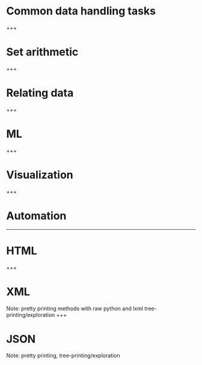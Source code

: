 # Common data handling tasks
+++
# Set arithmetic
+++
# Relating data
+++
# ML
+++
# Visualization
+++
# Automation
---
# HTML
+++
# XML
Note:
pretty printing methods with raw python and lxml
tree-printing/exploration
+++
# JSON
Note:
pretty printing, tree-printing/exploration
